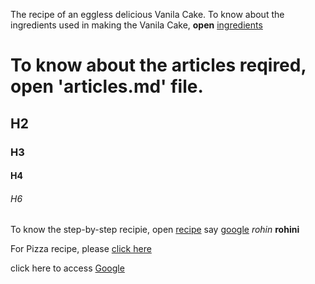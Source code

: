 The recipe of an eggless delicious Vanila Cake.
To know about the ingredients used in making the Vanila Cake, **open**       [ingredients](https://rohini1509.github.io/recipe/ingredients.md)

# To know about the articles reqired, open 'articles.md' file.
## H2
### H3
#### H4
###### H6
To know the step-by-step recipie, open [recipe](https://rohini1509.github.io/recipe/recipe.md) 
say [google](https://www.google.com) *rohin* **rohini** 


For Pizza recipe, please [click here](https://www.indianhealthyrecipes.com/pizza-recipe-make-pizza/)

click here to access [Google](https://www.google.com)
